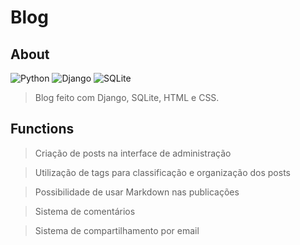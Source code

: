 # Blog

## About
![Python](https://img.shields.io/badge/python-3670A0?style=for-the-badge&logo=python&logoColor=ffdd54) ![Django](https://img.shields.io/badge/django-%23092E20.svg?style=for-the-badge&logo=django&logoColor=white) ![SQLite](https://img.shields.io/badge/sqlite-%2307405e.svg?style=for-the-badge&logo=sqlite&logoColor=white)
> Blog feito com Django, SQLite, HTML e CSS.

## Functions
> Criação de posts na interface de administração

> Utilização de tags para classificação e organização dos posts

> Possibilidade de usar Markdown nas publicações

> Sistema de comentários

> Sistema de compartilhamento por email

